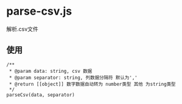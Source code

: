 # parse-csv.js
解析.csv文件


## 使用
```
/**
 * @param data: string, csv 数据
 * @param separator: string, 列数据分隔符 默认为','
 * @return [[object]] 数字数据自动转为 number类型 其他 为string类型
 */
parseCsv(data, separator)
```
